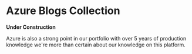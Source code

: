 # Azure Blogs Collection

**Under Construction**

Azure is also a strong point in our portfolio with over 5 years of production knowledge we're more than certain about our knowledge on this platform. 